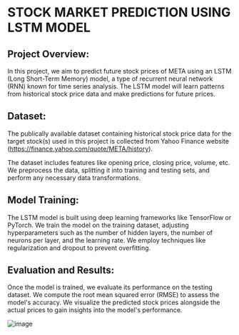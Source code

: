 # STOCK MARKET PREDICTION USING LSTM MODEL

## Project Overview:
In this project, we aim to predict future stock prices of META using an LSTM (Long Short-Term Memory) model, a type of recurrent neural network (RNN) known for time series analysis. The LSTM model will learn patterns from historical stock price data and make predictions for future prices.

## Dataset:
The publically available dataset containing historical stock price data for the target stock(s) used in this project is collected from Yahoo Finance website (https://finance.yahoo.com/quote/META/history).

The dataset includes features like opening price, closing price, volume, etc. We preprocess the data, splitting it into training and testing sets, and perform any necessary data transformations.

## Model Training:
The LSTM model is built using deep learning frameworks like TensorFlow or PyTorch. We train the model on the training dataset, adjusting hyperparameters such as the number of hidden layers, the number of neurons per layer, and the learning rate. We employ techniques like regularization and dropout to prevent overfitting.

## Evaluation and Results:
Once the model is trained, we evaluate its performance on the testing dataset. We compute the root mean squared error (RMSE) to assess the model's accuracy. We visualize the predicted stock prices alongside the actual prices to gain insights into the model's performance.

![image](https://github.com/AlenaThomas/Stock-Market-Prediction-using-LSTM/assets/143086486/c6b17150-04ee-4cd3-8f82-b5df807c7e59)
